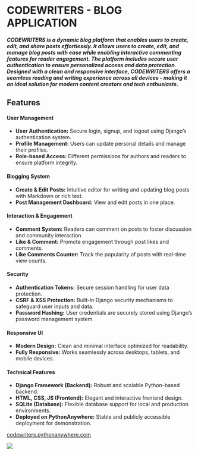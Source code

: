 # CODEWRITERS - BLOG APPLICATION

##### CODEWRITERS is a dynamic blog platform that enables users to create, edit, and share posts effortlessly. It allows users to create, edit, and manage blog posts with ease while enabling interactive commenting features for reader engagement. The platform includes secure user authentication to ensure personalized access and data protection. Designed with a clean and responsive interface, CODEWRITERS offers a seamless reading and writing experience across all devices - making it an ideal solution for modern content creators and tech enthusiasts.

<section id="features">
  <h2>Features</h2>

  <h4>User Management</h4>
  <ul>
    <li><strong>User Authentication:</strong> Secure login, signup, and logout using Django’s authentication system.</li>
    <li><strong>Profile Management:</strong> Users can update personal details and manage their profiles.</li>
    <li><strong>Role-based Access:</strong> Different permissions for authors and readers to ensure platform integrity.</li>
  </ul>

  <h4>Blogging System</h4>
  <ul>
    <li><strong>Create &amp; Edit Posts:</strong> Intuitive editor for writing and updating blog posts with Markdown or rich text.</li>
    <li><strong>Post Management Dashboard:</strong> View and edit posts in one place.</li>
  </ul>

  <h4>Interaction &amp; Engagement</h4>
  <ul>
    <li><strong>Comment System:</strong> Readers can comment on posts to foster discussion and community interaction.</li>
    <li><strong>Like &amp; Comment:</strong> Promote engagement through post likes and comments.</li>
    <li><strong>Like Comments Counter:</strong> Track the popularity of posts with real-time view counts.</li>
  </ul>

  <h4>Security</h4>
  <ul>
    <li><strong>Authentication Tokens:</strong> Secure session handling for user data protection.</li>
    <li><strong>CSRF &amp; XSS Protection:</strong> Built-in Django security mechanisms to safeguard user inputs and data.</li>
    <li><strong>Password Hashing:</strong> User credentials are securely stored using Django’s password management system.</li>
  </ul>

  <h4>Responsive UI</h4>
  <ul>
    <li><strong>Modern Design:</strong> Clean and minimal interface optimized for readability.</li>
    <li><strong>Fully Responsive:</strong> Works seamlessly across desktops, tablets, and mobile devices.</li>
  </ul>

  <h4>Technical Features</h4>
  <ul>
    <li><strong>Django Framework (Backend):</strong> Robust and scalable Python-based backend.</li>
    <li><strong>HTML, CSS, JS (Frontend):</strong> Elegant and interactive frontend design.</li>
    <li><strong>SQLite (Database):</strong> Flexible database support for local and production environments.</li>
    <li><strong>Deployed on PythonAnywhere:</strong> Stable and publicly accessible deployment for demonstration.</li>
  </ul>
</section>


<a href="https://codewriters.pythonanywhere.com/" target="_blank">codewriters.pythonanywhere.com</a>

![](https://res.cloudinary.com/dhxmgl25b/image/upload/v1761250030/blog_image_e0mqvp.jpg)
